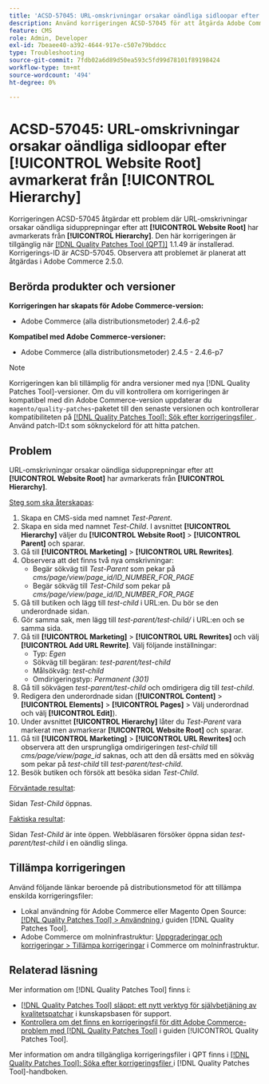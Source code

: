```yaml
---
title: 'ACSD-57045: URL-omskrivningar orsakar oändliga sidloopar efter [!UICONTROL Website Root] avmarkerat från [!UICONTROL Hierarchy]'
description: Använd korrigeringen ACSD-57045 för att åtgärda Adobe Commerce-problemet där URL-omskrivningar orsakar oändliga sidupprepningar efter att [!UICONTROL Website Root] har avmarkerats från [!UICONTROL Hierarchy].
feature: CMS
role: Admin, Developer
exl-id: 7beaee40-a392-4644-917e-c507e79bddcc
type: Troubleshooting
source-git-commit: 7fdb02a6d89d50ea593c5fd99d78101f89198424
workflow-type: tm+mt
source-wordcount: '494'
ht-degree: 0%

---
```


# ACSD-57045: URL-omskrivningar orsakar oändliga sidloopar efter [!UICONTROL Website Root] avmarkerat från [!UICONTROL Hierarchy]

Korrigeringen ACSD-57045 åtgärdar ett problem där URL-omskrivningar orsakar oändliga sidupprepningar efter att **[!UICONTROL Website Root]** har avmarkerats från **[!UICONTROL Hierarchy]**. Den här korrigeringen är tillgänglig när [[!DNL Quality Patches Tool (QPT)]](https://experienceleague.adobe.com/en/docs/commerce-operations/tools/quality-patches-tool/quality-patches-tool-to-self-serve-quality-patches) 1.1.49 är installerad. Korrigerings-ID är ACSD-57045. Observera att problemet är planerat att åtgärdas i Adobe Commerce 2.5.0.

## Berörda produkter och versioner

**Korrigeringen har skapats för Adobe Commerce-version:**

* Adobe Commerce (alla distributionsmetoder) 2.4.6-p2

**Kompatibel med Adobe Commerce-versioner:**

* Adobe Commerce (alla distributionsmetoder) 2.4.5 - 2.4.6-p7

>[!NOTE]
>
>Korrigeringen kan bli tillämplig för andra versioner med nya [!DNL Quality Patches Tool]-versioner. Om du vill kontrollera om korrigeringen är kompatibel med din Adobe Commerce-version uppdaterar du `magento/quality-patches`-paketet till den senaste versionen och kontrollerar kompatibiliteten på [[!DNL Quality Patches Tool]: Sök efter korrigeringsfiler ](https://experienceleague.adobe.com/tools/commerce-quality-patches/index.html). Använd patch-ID:t som söknyckelord för att hitta patchen.

## Problem

URL-omskrivningar orsakar oändliga sidupprepningar efter att **[!UICONTROL Website Root]** har avmarkerats från **[!UICONTROL Hierarchy]**.

<u>Steg som ska återskapas</u>:

1. Skapa en CMS-sida med namnet *Test-Parent*.
1. Skapa en sida med namnet *Test-Child*. I avsnittet **[!UICONTROL Hierarchy]** väljer du **[!UICONTROL Website Root]** > **[!UICONTROL Parent]** och sparar.
1. Gå till **[!UICONTROL Marketing]** > **[!UICONTROL URL Rewrites]**.
1. Observera att det finns två nya omskrivningar:
   * Begär sökväg till *Test-Parent* som pekar på *cms/page/view/page_id/ID_NUMBER_FOR_PAGE*
   * Begär sökväg till *Test-Child* som pekar på *cms/page/view/page_id/ID_NUMBER_FOR_PAGE*
1. Gå till butiken och lägg till *test-child* i URL:en. Du bör se den underordnade sidan.
1. Gör samma sak, men lägg till *test-parent/test-child/* i URL:en och se samma sida.
1. Gå till **[!UICONTROL Marketing]** > **[!UICONTROL URL Rewrites]** och välj **[!UICONTROL Add URL Rewrite]**. Välj följande inställningar:
   * Typ: *Egen*
   * Sökväg till begäran: *test-parent/test-child*
   * Målsökväg: *test-child*
   * Omdirigeringstyp: *Permanent (301)*
1. Gå till sökvägen *test-parent/test-child* och omdirigera dig till *test-child*.
1. Redigera den underordnade sidan (**[!UICONTROL Content]** > **[!UICONTROL Elements]** > **[!UICONTROL Pages]** > Välj underordnad och välj **[!UICONTROL Edit]**).
1. Under avsnittet **[!UICONTROL Hierarchy]** låter du *Test-Parent* vara markerat men avmarkerar **[!UICONTROL Website Root]** och sparar.
1. Gå till **[!UICONTROL Marketing]** > **[!UICONTROL URL Rewrites]** och observera att den ursprungliga omdirigeringen *test-child* till *cms/page/view/page_id* saknas, och att den då ersätts med en sökväg som pekar på *test-child* till *test-parent/test-child*.
1. Besök butiken och försök att besöka sidan *Test-Child*.

<u>Förväntade resultat</u>:

Sidan *Test-Child* öppnas.

<u>Faktiska resultat</u>:

Sidan *Test-Child* är inte öppen. Webbläsaren försöker öppna sidan *test-parent/test-child* i en oändlig slinga.

## Tillämpa korrigeringen

Använd följande länkar beroende på distributionsmetod för att tillämpa enskilda korrigeringsfiler:

* Lokal användning för Adobe Commerce eller Magento Open Source: [[!DNL Quality Patches Tool] > Användning ](/help/tools/quality-patches-tool/usage.md) i guiden [!DNL Quality Patches Tool].
* Adobe Commerce om molninfrastruktur: [Uppgraderingar och korrigeringar > Tillämpa korrigeringar](https://experienceleague.adobe.com/docs/commerce-cloud-service/user-guide/develop/upgrade/apply-patches.html) i Commerce om molninfrastruktur.

## Relaterad läsning

Mer information om [!DNL Quality Patches Tool] finns i:

* [[!DNL Quality Patches Tool] släppt: ett nytt verktyg för självbetjäning av kvalitetspatchar](https://experienceleague.adobe.com/en/docs/commerce-operations/tools/quality-patches-tool/quality-patches-tool-to-self-serve-quality-patches) i kunskapsbasen för support.
* [Kontrollera om det finns en korrigeringsfil för ditt Adobe Commerce-problem med  [!DNL Quality Patches Tool]](/help/tools/quality-patches-tool/patches-available-in-qpt/check-patch-for-magento-issue-with-magento-quality-patches.md) i guiden [!UICONTROL Quality Patches Tool].


Mer information om andra tillgängliga korrigeringsfiler i QPT finns i [[!DNL Quality Patches Tool]: Söka efter korrigeringsfiler ](https://experienceleague.adobe.com/tools/commerce-quality-patches/index.html) i [!DNL Quality Patches Tool]-handboken.
